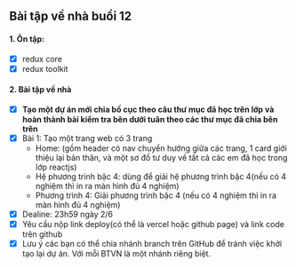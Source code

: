 ## Bài tập về nhà buổi 12

#### 1. Ôn tập:

- [x] redux core
- [x] redux toolkit

#### 2. Bài tập về nhà

- [x] **Tạo một dự án mới chia bố cục theo câu thư mục đã học trên lớp và hoàn thành bài kiểm tra bên dưới tuân theo các thư mục đã chia bên trên**
- [x] Bài 1: Tạo một trang web có 3 trang
  - Home: (gồm header có nav chuyển hướng giữa các trang, 1 card giới thiệu lại bản thân, và một sơ đồ tư duy về tất cả các em đã học trong lớp reactjs)
  - Hệ phương trình bậc 4: dùng để giải hệ phương trình bậc 4(nếu có 4 nghiệm thì in ra màn hình đủ 4 nghiệm)
  - Phương trình 4: Giải phương trình bậc 4 (nếu có 4 nghiệm thì in ra màn hình đủ 4 nghiệm)
- [x] Dealine: 23h59 ngày 2/6
- [x] Yêu cầu nộp link deploy(có thể là vercel hoặc github page) và link code trên github
- [x] Lưu ý các bạn có thể chia nhánh branch trên GitHub để tránh việc khởi tạo lại dự án. Với mỗi BTVN là một nhánh riêng biệt.
